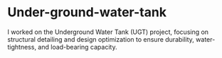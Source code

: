 # Under-ground-water-tank
I worked on the Underground Water Tank (UGT) project, focusing on structural detailing and design optimization to ensure durability, water-tightness, and load-bearing capacity.
